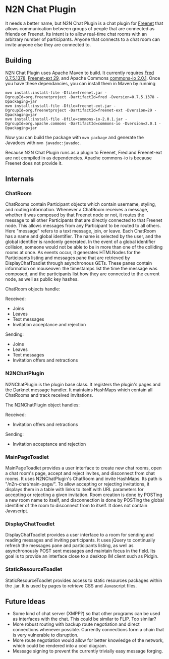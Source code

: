 # N2N Chat Plugin

It needs a better name, but N2N Chat Plugin is a chat plugin for [Freenet](http://www.freenetproject.org) that allows
communication between groups of people that are connected as friends on Freenet. Its intent is to allow real-time chat
rooms with an arbitrary number of participants. Anyone that connects to a chat room can invite anyone else they are
connected to.

## Building

N2N Chat Plugin uses Apache Maven to build. It currently requires
[Fred 0.7.5.1378](https://github.com/freenet/fred-official/tree/build01378),
[Freenet-ext 29](http://downloads.freenetproject.org/alpha/freenet-ext.jar), and Apache Commons
[commons-io 2.0.1](http://commons.apache.org/io/download_io.cgi). Once you have these dependancies, you can install
 them in Maven by running

    mvn install:install-file -Dfile=freenet.jar -DgroupId=org.freenetproject -DartifactId=fred -Dversion=0.7.5.1378 -Dpackaging=jar
    mvn install:install-file -Dfile=freenet-ext.jar -DgroupId=org.freenetproject -DartifactId=freenet-ext -Dversion=29 -Dpackaging=jar
    mvn install:install-file -Dfile=commons-io-2.0.1.jar -DgroupId=org.apache.commons -DartifactId=commons-io -Dversion=2.0.1 -Dpackaging=jar

Now you can build the package with ``mvn package`` and generate the Javadocs with ``mvn javadoc:javadoc``.

Because N2N Chat Plugin runs as a plugin to Freenet, Fred and Freenet-ext are not compiled in as dependencies. Apache
commons-io is because Freenet does not provide it.

## Internals

### ChatRoom

ChatRooms contain Participant objects which contain username, styling, and routing information. Whenever a ChatRoom
receives a message, whether it was composed by that Freenet node or not, it routes the message to all other
Participants that are directly connected to that Freenet node. This allows messages from any Participant to be routed
to all others. Here "message" refers to a text message, join, or leave. Each ChatRoom has a name and global identifier.
The name is selected by the user, and the global identifier is randomly generated. In the event of a global identifier
collision, someone would not be able to be in more than one of the colliding rooms at once. As events occur, it
generates HTMLNodes for the Participants listing and messages pane that are retrieved by DisplayChatToadlet through
asynchronous GETs. These panes contain information on mouseover: the timestamps list the time the message was composed,
and the participants list how they are connected to the current node, as well as public key hashes.

ChatRoom objects handle:

Received:

- Joins
- Leaves
- Text messages
- Invitation acceptance and rejection

Sending:

- Joins
- Leaves
- Text messages
- Invitation offers and retractions


### N2NChatPlugin

N2NChatPlugin is the plugin base class. It registers the plugin's pages and the Darknet message handler. It
maintains HashMaps which contain all ChatRooms and track received invitations.

The N2NChatPlugin object handles:

Received:
- Invitation offers and retractions

Sending:
- Invitation acceptance and rejection

### MainPageToadlet

MainPageToadlet provides a user interface to create new chat rooms, open a chat room's page, accept and reject invites,
and disconnect from chat rooms. It uses N2NChatPlugin's ChatRoom and invite HashMaps. Its path is "/n2n-chat/main-page/".
To allow accepting or rejecting invitations, it displays them in a table with links to itself with URL parameters for
accepting or rejecting a given invitation. Room creation is done by POSTing a new room name to itself, and disconnection
is done by POSTing the global identifier of the room to disconnect from to itself. It does not contain Javascript.

### DisplayChatToadlet

DisplayChatToadlet provides a user interface to a room for sending and reading messages and inviting participants. It
uses jQuery to continually refresh the messages pane and participants listing, as well as asynchronously POST sent
messages and maintain focus in the field. Its goal is to provide an interface close to a desktop IM client such as
Pidgin.

### StaticResourceToadlet

StaticResourceToadlet provides access to static resources packages within the .jar. It is used by pages to retrieve CSS
and Javascript files.

## Future Ideas

- Some kind of chat server (XMPP?) so that other programs can be used as interfaces with the chat. This could be similar
 to FLIP. Too similar?
- More robust routing with backup route negotiation and direct connections whenever possible. Currently connections
form a chain that is very vulnerable to disruption.
- More route negotiation would allow for better knowledge of the network, which could be rendered into a cool diagram.
- Message signing to prevent the currently trivially easy message forging.